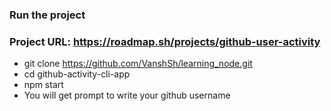 ### Run the project

### Project URL: https://roadmap.sh/projects/github-user-activity

-  git clone https://github.com/VanshSh/learning_node.git
-  cd github-activity-cli-app
-  npm start
-  You will get prompt to write your github username
  